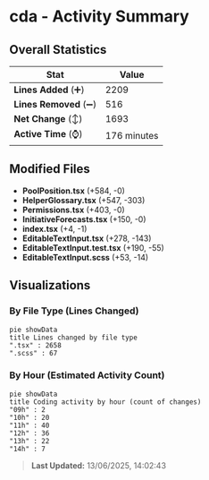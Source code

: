 # cda - Activity Summary 

## Overall Statistics

| Stat                   | Value                                                             |
| ---------------------- | ----------------------------------------------------------------- |
| **Lines Added** (➕)   | 2209                                          |
| **Lines Removed** (➖) | 516                                        |
| **Net Change** (↕)    | 1693                |
| **Active Time** (⌚)   | 176 minutes |


## Modified Files
- **PoolPosition.tsx** (+584, -0)
- **HelperGlossary.tsx** (+547, -303)
- **Permissions.tsx** (+403, -0)
- **InitiativeForecasts.tsx** (+150, -0)
- **index.tsx** (+4, -1)
- **EditableTextInput.tsx** (+278, -143)
- **EditableTextInput.test.tsx** (+190, -55)
- **EditableTextInput.scss** (+53, -14)

## Visualizations

### By File Type (Lines Changed)

```mermaid
pie showData
title Lines changed by file type
".tsx" : 2658
".scss" : 67
```

### By Hour (Estimated Activity Count)

```mermaid
pie showData
title Coding activity by hour (count of changes)
"09h" : 2
"10h" : 20
"11h" : 40
"12h" : 36
"13h" : 22
"14h" : 7
```


> **Last Updated:** 13/06/2025, 14:02:43
